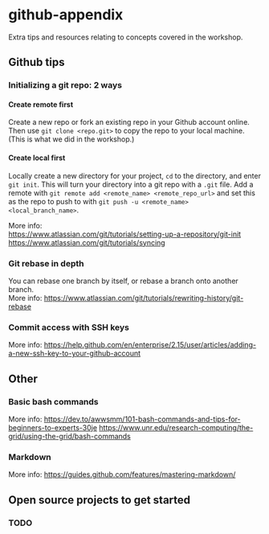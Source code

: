 # github-appendix
Extra tips and resources relating to concepts covered in the workshop.

## Github tips
### Initializing a git repo: 2 ways
#### Create remote first
Create a new repo or fork an existing repo in your Github account online. Then use `git clone <repo.git>` to copy the repo to your local machine. (This is what we did in the workshop.)

#### Create local first
Locally create a new directory for your project, `cd` to the directory, and enter `git init`. This will turn your directory into a git repo with a `.git` file. Add a remote with `git remote add <remote_name> <remote_repo_url>` and set this as the repo to push to with `git push -u <remote_name> <local_branch_name>`.

More info:  
https://www.atlassian.com/git/tutorials/setting-up-a-repository/git-init  
https://www.atlassian.com/git/tutorials/syncing



### Git rebase in depth
You can rebase one branch by itself, or rebase a branch onto another branch.   
More info: https://www.atlassian.com/git/tutorials/rewriting-history/git-rebase


### Commit access with SSH keys
More info: https://help.github.com/en/enterprise/2.15/user/articles/adding-a-new-ssh-key-to-your-github-account


## Other
### Basic bash commands
More info: https://dev.to/awwsmm/101-bash-commands-and-tips-for-beginners-to-experts-30je
https://www.unr.edu/research-computing/the-grid/using-the-grid/bash-commands

### Markdown
More info: https://guides.github.com/features/mastering-markdown/

## Open source projects to get started
### TODO
